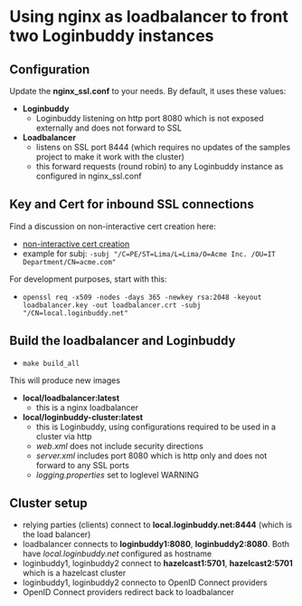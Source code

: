 # Using nginx as loadbalancer to front two Loginbuddy instances

## Configuration

Update the **nginx_ssl.conf** to your needs. By default, it uses these values:

- **Loginbuddy**
  - Loginbuddy listening on http port 8080 which is not exposed externally and does not forward to SSL
- **Loadbalancer**
  - listens on SSL port 8444 (which requires no updates of the samples project to make it work with the cluster)
  - this forward requests (round robin) to any Loginbuddy instance as configured in nginx_ssl.conf

## Key and Cert for inbound SSL connections

Find a discussion on non-interactive cert creation here:

- [non-interactive cert creation](https://serverfault.com/questions/649990/non-interactive-creation-of-ssl-certificate-requests)
- example for subj: `-subj "/C=PE/ST=Lima/L=Lima/O=Acme Inc. /OU=IT Department/CN=acme.com"`

For development purposes, start with this:

- `openssl req -x509 -nodes -days 365 -newkey rsa:2048 -keyout loadbalancer.key -out loadbalancer.crt -subj "/CN=local.loginbuddy.net"`

## Build the loadbalancer and Loginbuddy

- `make build_all`

This will produce new images

- **local/loadbalancer:latest**
  - this is a nginx loadbalancer
- **local/loginbuddy-cluster:latest**
  - this is Loginbuddy, using configurations required to be used in a cluster via http
  - *web.xml* does not include security directions
  - *server.xml* includes port 8080 which is http only and does not forward to any SSL ports
  - *logging.properties* set to loglevel WARNING

## Cluster setup

- relying parties (clients) connect to **local.loginbuddy.net:8444** (which is the load balancer)
- loadbalancer connects to **loginbuddy1:8080**, **loginbuddy2:8080**. Both have *local.loginbuddy.net* configured as hostname
- loginbuddy1, loginbuddy2 connect to **hazelcast1:5701**, **hazelcast2:5701** which is a hazelcast cluster
- loginbuddy1, loginbuddy2 connecto to OpenID Connect providers
- OpenID Connect providers redirect back to loadbalancer